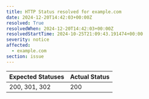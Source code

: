 ```yaml
---
title: HTTP Status resolved for example.com
date: 2024-12-20T14:42:03+00:00Z
resolved: True
resolvedWhen: 2024-12-20T14:42:03+00:00Z
resolvedStartTime: 2024-10-25T21:09:43.191474+00:00
severity: notice
affected:
  - example.com
section: issue
---
```


| Expected Statuses | Actual Status  |
|-------------------|----------------|
| 200, 301, 302 | 200 |
